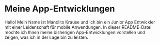 # Meine App-Entwicklungen

Hallo! 
Mein Name ist Manolito Krause und ich bin ein Junior App Entwickler mit einer Leidenschaft für mobile Anwendungen. 
In dieser README-Datei möchte ich Ihnen meine bisherigen App-Entwicklungen vorstellen und zeigen, was ich in der Lage bin zu leisten.
